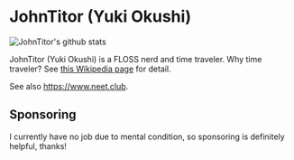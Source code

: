 # JohnTitor (Yuki Okushi)

![JohnTitor's github stats](https://github-readme-stats.vercel.app/api?username=JohnTitor&show_icons=true)

JohnTitor (Yuki Okushi) is a FLOSS nerd and time traveler.
Why time traveler? See [this Wikipedia page](https://en.wikipedia.org/wiki/John_Titor) for detail.

See also https://www.neet.club.

## Sponsoring

I currently have no job due to mental condition, so sponsoring is definitely helpful, thanks!

